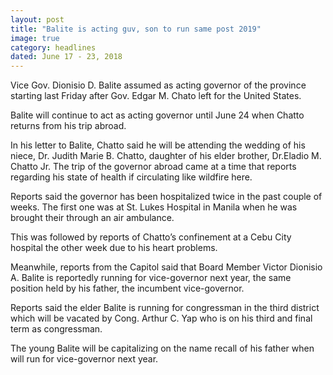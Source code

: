 ```yaml
---
layout: post
title: "Balite is acting guv, son to run same post 2019"
image: true
category: headlines
dated: June 17 - 23, 2018
---
```


Vice Gov. Dionisio D. Balite assumed as acting governor of the province starting last Friday after Gov. Edgar M. Chato left for the United States.

Balite will continue to act as acting governor until June 24 when Chatto returns from his trip abroad.

In his letter to Balite, Chatto said he will be attending the wedding of his niece, Dr. Judith Marie B. Chatto, daughter of his elder brother, Dr.Eladio M. Chatto Jr.
The trip of the governor abroad came at a time that reports regarding his state of health if circulating like wildfire here.

Reports said the governor has been hospitalized twice in the past couple of weeks. The first one was at St. Lukes Hospital in Manila when he was brought their through an air ambulance.

This was followed by reports of Chatto’s confinement at a Cebu City hospital the other week due to his heart problems.

Meanwhile, reports from the Capitol said that Board Member Victor Dionisio A. Balite is reportedly running for vice-governor next year, the same position held by his father, the incumbent vice-governor.

Reports said the elder Balite is running for congressman in the third district which will be vacated by Cong. Arthur C. Yap who is on his third and final term as congressman.

The young Balite will be capitalizing on the name recall of his father when will run for vice-governor next year.